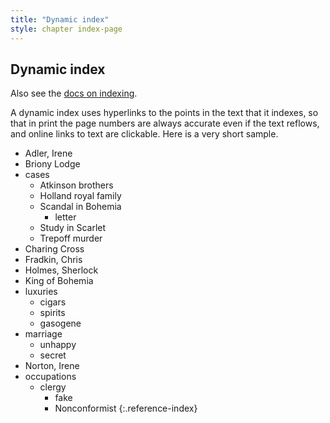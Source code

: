 ```yaml
---
title: "Dynamic index"
style: chapter index-page
---
```


## Dynamic index

Also see the [docs on indexing](https://electricbookworks.github.io/electric-book/docs/editing/indexes.html).

A dynamic index uses hyperlinks to the points in the text that it indexes, so that in print the page numbers are always accurate even if the text reflows, and online links to text are clickable. Here is a very short sample.

- Adler, Irene 
- Briony Lodge
- cases
  - Atkinson brothers
  - Holland royal family
  - Scandal in Bohemia
    - letter
  - Study in Scarlet
  - Trepoff murder
- Charing Cross
- Fradkin, Chris
- Holmes, Sherlock
- King of Bohemia
- luxuries
  - cigars
  - spirits
  - gasogene
- marriage
  - unhappy
  - secret
- Norton, Irene
- occupations
  - clergy
    - fake
    - Nonconformist
{:.reference-index}
